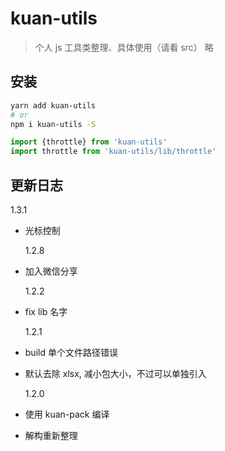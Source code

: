# kuan-utils

> 个人 js 工具类整理、具体使用（请看 src） 略

## 安装

```bash
yarn add kuan-utils
# or
npm i kuan-utils -S
```

``` js
import {throttle} from 'kuan-utils'
import throttle from 'kuan-utils/lib/throttle'
```

## 更新日志

  1.3.1
- 光标控制

  1.2.8

- 加入微信分享

  1.2.2

- fix lib 名字

  1.2.1

- build 单个文件路径错误
- 默认去除 xlsx, 减小包大小，不过可以单独引入

  1.2.0

- 使用 kuan-pack 编译
- 解构重新整理
